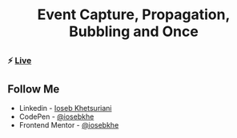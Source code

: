 ##

<h1 align="center"> Event Capture, Propagation, Bubbling and Once </h1>

##

### ⚡ [Live](https://iosebkhe.github.io/Javascript30/25%20-%20Event%20Capture,%20Propagation,%20Bubbling%20and%20Once/index.html)

## Follow Me

- Linkedin - [Ioseb Khetsuriani](https://www.linkedin.com/in/ioseb-khetsuriani-1831801b5/)
- CodePen - [@iosebkhe](https://codepen.io/iosebkhe)
- Frontend Mentor - [@iosebkhe](https://www.frontendmentor.io/profile/iosebkhe)

